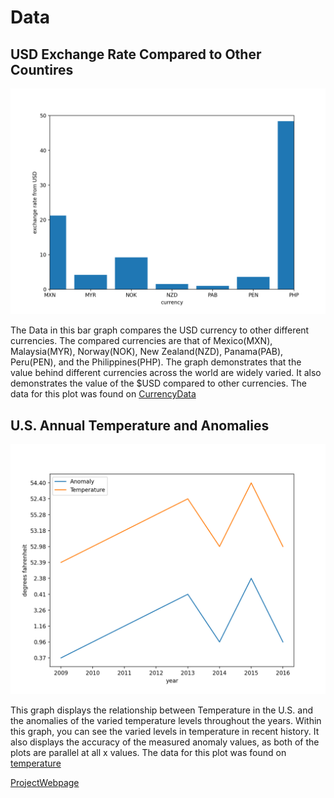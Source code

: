 # Data

## USD Exchange Rate Compared to Other Countires

![currency_comp](MXN_comparison.png)

The Data in this bar graph compares the USD currency to other different currencies. The compared currencies are that of Mexico(MXN), Malaysia(MYR), Norway(NOK), New Zealand(NZD), Panama(PAB), Peru(PEN), and the Philippines(PHP). The graph demonstrates that the value behind different currencies across the world are widely varied. It also demonstrates the value of the $USD compared to other currencies. The data for this plot was found on [CurrencyData](https://api.exchangerate-api.com/v4/latest/USD)



## U.S. Annual Temperature and Anomalies

![temp_graph](climate.png)

This graph displays the relationship between Temperature in the U.S. and the anomalies of the varied temperature levels throughout the years. Within this graph, you can see the varied levels in temperature in recent history. It also displays the accuracy of the measured anomaly values, as both of the plots are parallel at all x values.  The data for this plot was found on [temperature](https://www.ncdc.noaa.gov/cag/national/time-series/110-tavg-ytd-12-1895-2016.json?base_prd=true&begbaseyear=1901&endbaseyear=2000)


[ProjectWebpage](https://github.com/mikeizbicki/cmc-csci040/tree/2020fall/hw_02)
